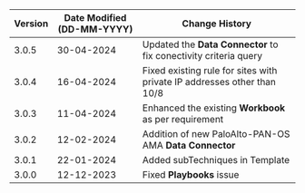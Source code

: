 | **Version** | **Date Modified (DD-MM-YYYY)** | **Change History**                                                 |
|-------------|--------------------------------|--------------------------------------------------------------------|
| 3.0.5       | 30-04-2024                     | Updated the **Data Connector** to fix conectivity criteria query   |
| 3.0.4       | 16-04-2024                     |   Fixed existing rule for sites with private IP addresses other than 10/8 |
| 3.0.3       | 11-04-2024                     |   Enhanced the existing **Workbook** as per requirement            |
| 3.0.2       | 12-02-2024                     |   Addition of new PaloAlto-PAN-OS AMA **Data Connector**           |
| 3.0.1       | 22-01-2024                     |   Added subTechniques in Template                                  |
| 3.0.0       | 12-12-2023                     |   Fixed **Playbooks** issue                                        |
